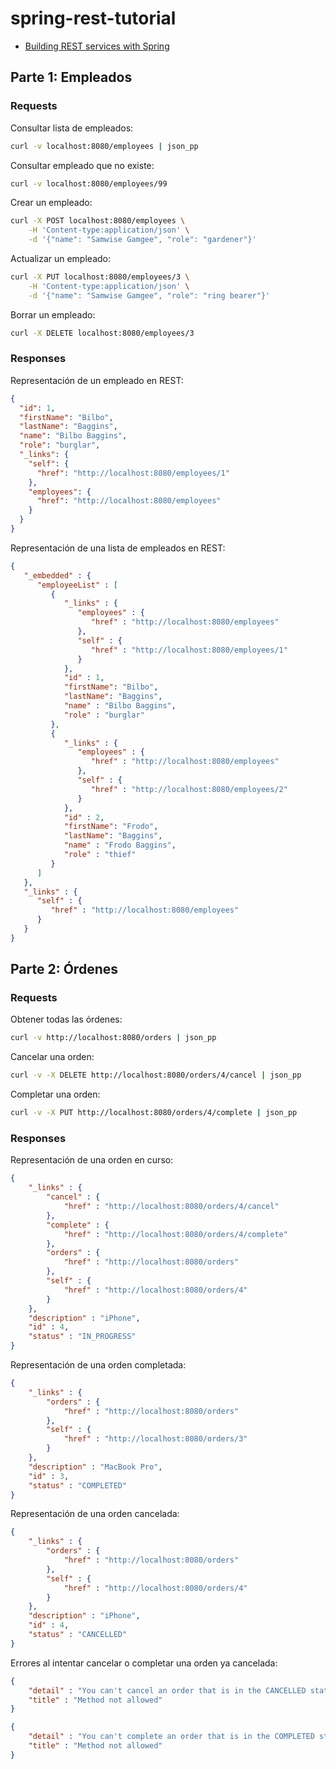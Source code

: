 # spring-rest-tutorial

- [Building REST services with Spring](https://spring.io/guides/tutorials/rest/)

## Parte 1: Empleados

### Requests

Consultar lista de empleados:
```bash
curl -v localhost:8080/employees | json_pp
```

Consultar empleado que no existe:

```bash
curl -v localhost:8080/employees/99
```

Crear un empleado:

```bash
curl -X POST localhost:8080/employees \
    -H 'Content-type:application/json' \
    -d '{"name": "Samwise Gamgee", "role": "gardener"}'
```

Actualizar un empleado:

```bash
curl -X PUT localhost:8080/employees/3 \
    -H 'Content-type:application/json' \
    -d '{"name": "Samwise Gamgee", "role": "ring bearer"}'
```

Borrar un empleado:

```bash
curl -X DELETE localhost:8080/employees/3
```

### Responses

Representación de un empleado en REST:

```json
{
  "id": 1,
  "firstName": "Bilbo",
  "lastName": "Baggins", 
  "name": "Bilbo Baggins",
  "role": "burglar",
  "_links": {
    "self": {
      "href": "http://localhost:8080/employees/1"
    },
    "employees": {
      "href": "http://localhost:8080/employees"
    }
  }
}
```

Representación de una lista de empleados en REST:

```json
{
   "_embedded" : {
      "employeeList" : [
         {
            "_links" : {
               "employees" : {
                  "href" : "http://localhost:8080/employees"
               },
               "self" : {
                  "href" : "http://localhost:8080/employees/1"
               }
            },
            "id" : 1,
            "firstName": "Bilbo",
            "lastName": "Baggins",
            "name" : "Bilbo Baggins",
            "role" : "burglar"
         },
         {
            "_links" : {
               "employees" : {
                  "href" : "http://localhost:8080/employees"
               },
               "self" : {
                  "href" : "http://localhost:8080/employees/2"
               }
            },
            "id" : 2,
            "firstName": "Frodo",
            "lastName": "Baggins",
            "name" : "Frodo Baggins",
            "role" : "thief"
         }
      ]
   },
   "_links" : {
      "self" : {
         "href" : "http://localhost:8080/employees"
      }
   }
}
```

## Parte 2: Órdenes

### Requests

Obtener todas las órdenes:

```bash
curl -v http://localhost:8080/orders | json_pp
```

Cancelar una orden:
```bash
curl -v -X DELETE http://localhost:8080/orders/4/cancel | json_pp
```

Completar una orden:

```bash
curl -v -X PUT http://localhost:8080/orders/4/complete | json_pp
```

### Responses

Representación de una orden en curso:
```json
{
    "_links" : {
        "cancel" : {
            "href" : "http://localhost:8080/orders/4/cancel"
        },
        "complete" : {
            "href" : "http://localhost:8080/orders/4/complete"
        },
        "orders" : {
            "href" : "http://localhost:8080/orders"
        },
        "self" : {
            "href" : "http://localhost:8080/orders/4"
        }
    },
    "description" : "iPhone",
    "id" : 4,
    "status" : "IN_PROGRESS"
}
```

Representación de una orden completada:

```json
{
    "_links" : {
        "orders" : {
            "href" : "http://localhost:8080/orders"
        },
        "self" : {
            "href" : "http://localhost:8080/orders/3"
        }
    },
    "description" : "MacBook Pro",
    "id" : 3,
    "status" : "COMPLETED"
}
```

Representación de una orden cancelada:

```json
{
    "_links" : {
        "orders" : {
            "href" : "http://localhost:8080/orders"
        },
        "self" : {
            "href" : "http://localhost:8080/orders/4"
        }
    },
    "description" : "iPhone",
    "id" : 4,
    "status" : "CANCELLED"
}
```

Errores al intentar cancelar o completar una orden ya cancelada:

```json
{
    "detail" : "You can't cancel an order that is in the CANCELLED status",
    "title" : "Method not allowed"
}
```

```json
{
    "detail" : "You can't complete an order that is in the COMPLETED status",
    "title" : "Method not allowed"
}
```
